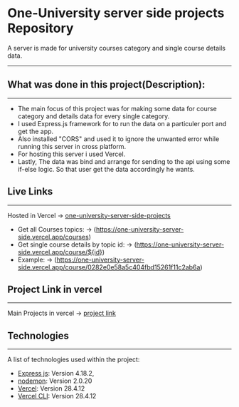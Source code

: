 # One-University server side projects Repository

A server is made for university courses category and single course details data.
 
***
## What was done in this project(Description):
***
* The main focus of this project was for making some data for course category and details data for every single category.
* I used Express.js framework for to run the data on a particuler port and get the app.
*  Also installed "CORS" and used it to ignore the unwanted error while running this server in cross platform.
* For hosting this server i used Vercel.
*  Lastly, The data was bind and arrange for sending to the api using some if-else logic. So that user get the data accordingly he wants.

## Live Links
***
Hosted in Vercel -> [one-university-server-side-projects](https://one-university-server-side.vercel.app/)

* Get all Courses topics: -> (https://one-university-server-side.vercel.app/courses)
* Get single course details by topic id: -> (https://one-university-server-side.vercel.app/course/${id})
* Example: -> (https://one-university-server-side.vercel.app/course/0282e0e58a5c404fbd15261f11c2ab6a)

## Project Link in vercel
***
Main Projects in vercel -> [project link](https://vercel.com/aliftareq/one-university-server-side)


## Technologies
***
A list of technologies used within the project:
* [Express js](https://expressjs.com/en/starter/installing.html): Version 4.18.2,
* [nodemon](https://www.npmjs.com/package/nodemon): Version 2.0.20
* [Vercel](https://vercel.com/docs): Version 28.4.12
* [Vercel CLI](https://vercel.com/docs/cli): Version 28.4.12